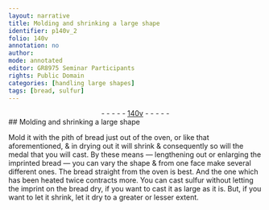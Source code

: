 ```yaml
---
layout: narrative
title: Molding and shrinking a large shape
identifier: p140v_2
folio: 140v
annotation: no
author:
mode: annotated
editor: GR8975 Seminar Participants
rights: Public Domain
categories: [handling large shapes]
tags: [bread, sulfur]
---
```


 <div class="folio" align="center">- - - - - <a href="http://gallica.bnf.fr/ark:/12148/btv1b10500001g/f286.item.r=" target="_blank">140v</a> - - - - - </div> 
## Molding and shrinking a large shape

  <span class="activity"></span> 
 Mold it with the pith of <span class="material">bread</span> just out of the oven, or like that aforementioned, & in drying out it will shrink & consequently so will the medal that you will cast. By these means — lengthening out or enlarging the imprinted <span class="material">bread</span> — you can vary the shape & from one face make several different ones. The <span class="material">bread</span> straight from the oven is best. And the one which has been heated twice contracts more. You can cast <span class="material">sulfur</span> without letting the imprint on the bread dry, if you want to cast it as large as it is. But, if you want to let it shrink, let it dry to a greater or lesser extent. 
 
